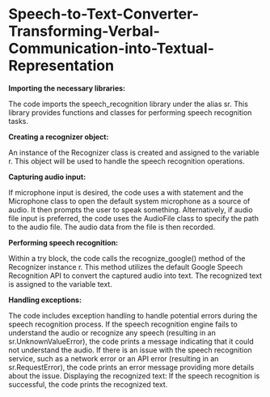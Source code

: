 # Speech-to-Text-Converter-Transforming-Verbal-Communication-into-Textual-Representation

**Importing the necessary libraries:**

The code imports the speech_recognition library under the alias sr. This library provides functions and classes for performing speech recognition tasks.

**Creating a recognizer object:**

An instance of the Recognizer class is created and assigned to the variable r. This object will be used to handle the speech recognition operations.

**Capturing audio input:**

If microphone input is desired, the code uses a with statement and the Microphone class to open the default system microphone as a source of audio. It then prompts the user to speak something.
Alternatively, if audio file input is preferred, the code uses the AudioFile class to specify the path to the audio file. The audio data from the file is then recorded.

**Performing speech recognition:**

Within a try block, the code calls the recognize_google() method of the Recognizer instance r. This method utilizes the default Google Speech Recognition API to convert the captured audio into text.
The recognized text is assigned to the variable text.

**Handling exceptions:**

The code includes exception handling to handle potential errors during the speech recognition process.
If the speech recognition engine fails to understand the audio or recognize any speech (resulting in an sr.UnknownValueError), the code prints a message indicating that it could not understand the audio.
If there is an issue with the speech recognition service, such as a network error or an API error (resulting in an sr.RequestError), the code prints an error message providing more details about the issue.
Displaying the recognized text: If the speech recognition is successful, the code prints the recognized text.
